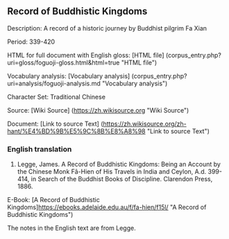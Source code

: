 ##  Record of Buddhistic Kingdoms

Description: A record of a historic journey by Buddhist pilgrim Fa Xian

Period: 339-420

HTML for full document with English gloss: [HTML file] (corpus_entry.php?uri=gloss/foguoji-gloss.html&html=true "HTML file")

Vocabulary analysis: [Vocabulary analysis] (corpus_entry.php?uri=analysis/foguoji-analysis.md "Vocabulary analysis")

Character Set: Traditional Chinese

Source: [Wiki Source] (https://zh.wikisource.org "Wiki Source")

Document: [Link to source Text] (https://zh.wikisource.org/zh-hant/%E4%BD%9B%E5%9C%8B%E8%A8%98 "Link to source Text")

### English translation

1. Legge, James. A Record of Buddhistic Kingdoms: Being an Account by the Chinese Monk Fâ-Hien of His Travels in India and Ceylon, A.d. 399-414, in Search of the Buddhist Books of Discipline. Clarendon Press, 1886. 

E-Book: [A Record of Buddhistic Kingdoms]https://ebooks.adelaide.edu.au/f/fa-hien/f15l/ "A Record of Buddhistic Kingdoms")

The notes in the English text are from Legge.